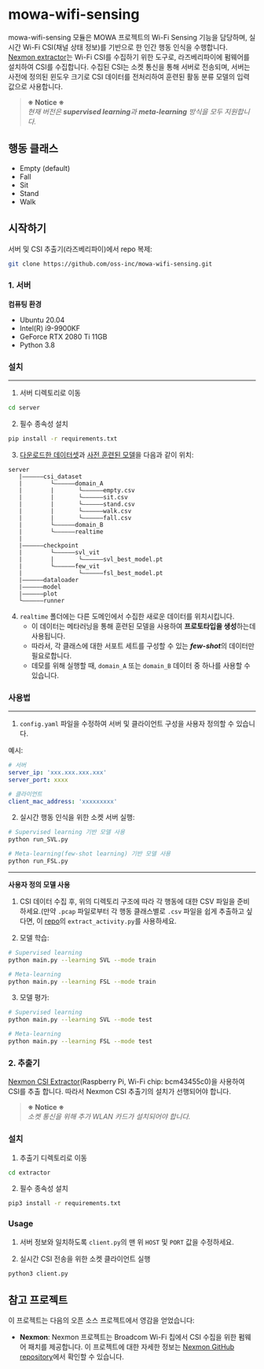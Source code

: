 # mowa-wifi-sensing

mowa-wifi-sensing 모듈은 MOWA 프로젝트의 Wi-Fi Sensing 기능을 담당하며, 실시간 Wi-Fi CSI(채널 상태 정보)를 기반으로 한 인간 행동 인식을 수행합니다. [Nexmon extractor](https://github.com/seemoo-lab/nexmon_csi)는 Wi-Fi CSI를 수집하기 위한 도구로, 라즈베리파이에 펌웨어를 설치하여 CSI를 수집합니다. 수집된 CSI는 소켓 통신을 통해 서버로 전송되며, 서버는 사전에 정의된 윈도우 크기로 CSI 데이터를 전처리하여 훈련된 활동 분류 모델의 입력 값으로 사용합니다.

 >**※ Notice ※**  
>*현재 버전은 **supervised learning**과 **meta-learning** 방식을 모두 지원합니다.*

## 행동 클래스
- Empty (default)
- Fall
- Sit
- Stand
- Walk

## 시작하기
서버 및 CSI 추출기(라즈베리파이)에서 repo 복제:
```bash
git clone https://github.com/oss-inc/mowa-wifi-sensing.git
```

### 1. 서버
**컴퓨팅 환경**
- Ubuntu 20.04
- Intel(R) i9-9900KF
- GeForce RTX 2080 Ti 11GB
- Python 3.8

### 설치
---
1. 서버 디렉토리로 이동
```bash
cd server
```

2. 필수 종속성 설치
```bash
pip install -r requirements.txt
```

3. [다운로드한 데이터셋](https://drive.google.com/drive/u/0/folders/1dXykY81SBoQ46fosNJpN_Nr77TPog7AL)과 [사전 훈련된 모델](https://drive.google.com/drive/u/0/folders/1INjUy_ZHfMEcDxMFnzcsFSUSBBRrfym2)을 다음과 같이 위치:
```
server
   |——————csi_dataset
   |        └——————domain_A
   |        |       └——————empty.csv
   |        |       └——————sit.csv
   |        |       └——————stand.csv
   |        |       └——————walk.csv
   |        |       └——————fall.csv
   |        └——————domain_B
   |        └——————realtime
   |
   |——————checkpoint
   |        └——————svl_vit
   |        |       └——————svl_best_model.pt
   |        └——————few_vit
   |                └——————fsl_best_model.pt
   |——————dataloader
   |——————model
   |——————plot
   └——————runner
```
4. `realtime` 폴더에는 다른 도메인에서 수집한 새로운 데이터를 위치시킵니다.
   - 이 데이터는 메타러닝을 통해 훈련된 모델을 사용하여 **프로토타입을 생성**하는데 사용됩니다.
   - 따라서, 각 클래스에 대한 서포트 세트를 구성할 수 있는 ***few-shot***의 데이터만 필요로합니다.
   - 데모를 위해 실행할 때, `domain_A` 또는 `domain_B` 데이터 중 하나를 사용할 수 있습니다.

### 사용법
---
1. `config.yaml` 파일을 수정하여 서버 및 클라이언트 구성을 사용자 정의할 수 있습니다.

예시:
```yaml
# 서버
server_ip: 'xxx.xxx.xxx.xxx'
server_port: xxxx

# 클라이언트
client_mac_address: 'xxxxxxxxx'
```

2. 실시간 행동 인식을 위한 소켓 서버 실행:
```bash
# Supervised learning 기반 모델 사용
python run_SVL.py
```
```bash
# Meta-learning(few-shot learning) 기반 모델 사용
python run_FSL.py
```
---
**사용자 정의 모델 사용**
1. CSI 데이터 수집 후, 위의 디렉토리 구조에 따라 각 행동에 대한 CSV 파일을 준비하세요.(만약 `.pcap` 파일로부터 각 행동 클래스별로 `.csv` 파일을 쉽게 추출하고 싶다면, 이 [repo](https://github.com/cheeseBG/pcap-to-csv.git)의 `extract_activity.py`를 사용하세요.

2. 모델 학습:
```bash
# Supervised learning
python main.py --learning SVL --mode train
```
```bash
# Meta-learning
python main.py --learning FSL --mode train
```
3. 모델 평가:
```bash
# Supervised learning
python main.py --learning SVL --mode test
```
```bash
# Meta-learning
python main.py --learning FSL --mode test
```

### 2. 추출기
[Nexmon CSI Extractor](https://github.com/seemoo-lab/nexmon_csi)(Raspberry Pi, Wi-Fi chip: bcm43455c0)을 사용하여 CSI를 추출 합니다. 따라서 Nexmon CSI 추출기의 설치가 선행되어야 합니다.

 >**※ Notice ※**  
>*소켓 통신을 위해 추가 WLAN 카드가 설치되어야 합니다.*

### 설치
1. 추출기 디렉토리로 이동
```bash
cd extractor
```

2. 필수 종속성 설치
```bash
pip3 install -r requirements.txt
```

### Usage
1. 서버 정보와 일치하도록 `client.py`의 맨 위 `HOST` 및 `PORT` 값을 수정하세요. 

2. 실시간 CSI 전송을 위한 소켓 클라이언트 실행
```bash
python3 client.py
```

## 참고 프로젝트

이 프로젝트는 다음의 오픈 소스 프로젝트에서 영감을 얻었습니다:
- **Nexmon**: Nexmon 프로젝트는 Broadcom Wi-Fi 칩에서 CSI 수집을 위한 펌웨어 패치를 제공합니다. 이 프로젝트에 대한 자세한 정보는 [Nexmon GitHub repository](https://github.com/seemoo-lab/nexmon_csi)에서 확인할 수 있습니다.
